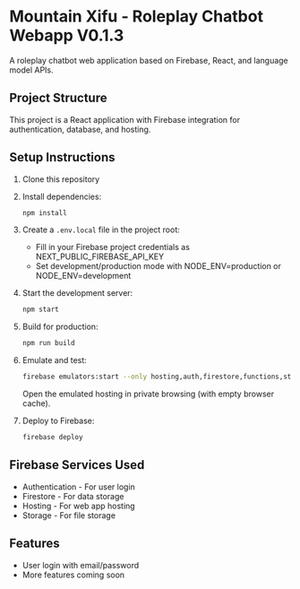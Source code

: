 # Mountain Xifu - Roleplay Chatbot Webapp V0.1.3

A roleplay chatbot web application based on Firebase, React, and language model APIs.

## Project Structure

This project is a React application with Firebase integration for authentication, database, and hosting.

## Setup Instructions

1. Clone this repository
2. Install dependencies:
   ```bash
   npm install
   ```
3. Create a `.env.local` file in the project root:
   - Fill in your Firebase project credentials as NEXT_PUBLIC_FIREBASE_API_KEY
   - Set development/production mode with NODE_ENV=production or NODE_ENV=development

4. Start the development server:
   ```bash
   npm start
   ```

5. Build for production:
   ```bash
   npm run build
   ```

6. Emulate and test:
   ```bash
   firebase emulators:start --only hosting,auth,firestore,functions,storage
   ```
   Open the emulated hosting in private browsing (with empty browser cache).

7. Deploy to Firebase:
   ```bash
   firebase deploy
   ```

## Firebase Services Used
- Authentication - For user login
- Firestore - For data storage
- Hosting - For web app hosting
- Storage - For file storage

## Features
- User login with email/password
- More features coming soon